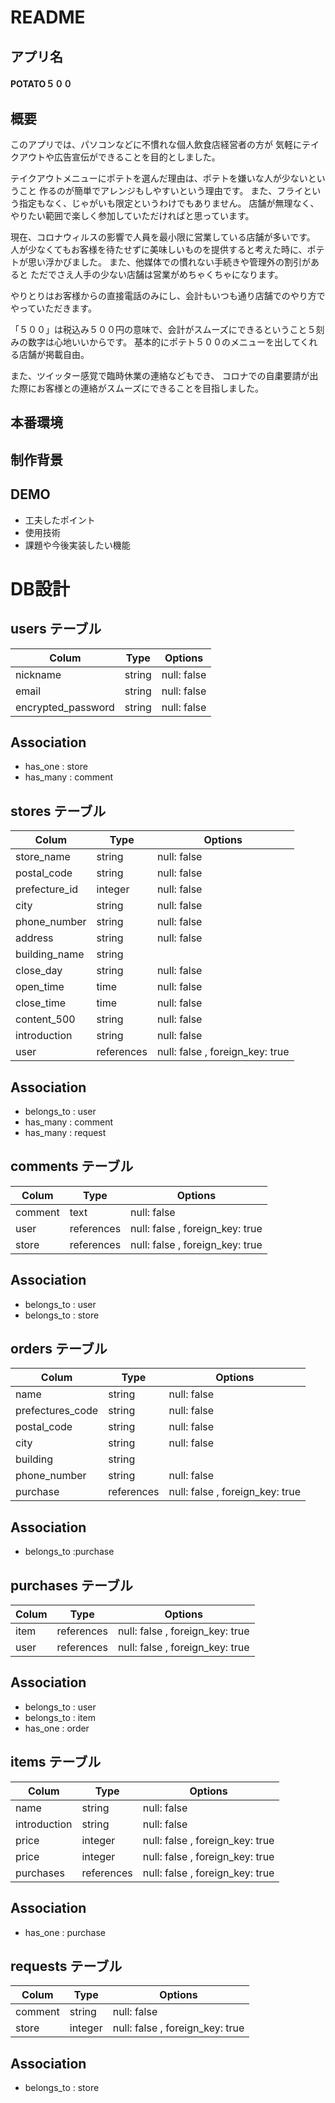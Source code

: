 # README

## アプリ名
#### POTATO５００

## 概要
このアプリでは、パソコンなどに不慣れな個人飲食店経営者の方が
気軽にテイクアウトや広告宣伝ができることを目的としました。

テイクアウトメニューにポテトを選んだ理由は、ポテトを嫌いな人が少ないということ
作るのが簡単でアレンジもしやすいという理由です。
また、フライという指定もなく、じゃがいも限定というわけでもありません。
店舗が無理なく、やりたい範囲で楽しく参加していただければと思っています。

現在、コロナウィルスの影響で人員を最小限に営業している店舗が多いです。
人が少なくてもお客様を待たせずに美味しいものを提供すると考えた時に、ポテトが思い浮かびました。
また、他媒体での慣れない手続きや管理外の割引があると
ただでさえ人手の少ない店舗は営業がめちゃくちゃになります。

やりとりはお客様からの直接電話のみにし、会計もいつも通り店舗でのやり方でやっていただきます。

「５００」は税込み５００円の意味で、会計がスムーズにできるということ５刻みの数字は心地いいからです。
基本的にポテト５００のメニューを出してくれる店舗が掲載自由。

また、ツイッター感覚で臨時休業の連絡などもでき、
コロナでの自粛要請が出た際にお客様との連絡がスムーズにできることを目指しました。

## 本番環境
## 制作背景
## DEMO
- 工夫したポイント
- 使用技術
- 課題や今後実装したい機能



# DB設計

## users テーブル

| Colum              | Type    | Options     |
| -------------------|---------|-------------|
| nickname           | string  | null: false |
| email              | string  | null: false |
| encrypted_password | string  | null: false |

## Association

- has_one  : store
- has_many : comment

##  stores テーブル

| Colum               | Type        | Options                         |
| --------------------|-------------|---------------------------------|
| store_name          | string      | null: false                     |
| postal_code         | string      | null: false                     |
| prefecture_id       | integer     | null: false                     |
| city                | string      | null: false                     |
| phone_number        | string      | null: false                     |
| address             | string      | null: false                     |
| building_name       | string      |                                 |
| close_day           | string      | null: false                     |
| open_time           | time        | null: false                     |
| close_time          | time        | null: false                     |
| content_500         | string      | null: false                     |
| introduction        | string      | null: false                     |
| user                | references  | null: false , foreign_key: true |

## Association

- belongs_to  : user
- has_many    : comment
- has_many    : request


## comments テーブル

| Colum        | Type        | Options                         |
| -------------|-------------|---------------------------------|
| comment      | text        | null: false                     |
| user         | references  | null: false , foreign_key: true |
| store        | references  | null: false , foreign_key: true |

## Association

- belongs_to : user
- belongs_to : store


## orders テーブル

| Colum             | Type        | Options                         |
| ------------------|-------------|---------------------------------|
| name              | string      | null: false                     |
| prefectures_code  | string      | null: false                     |
| postal_code       | string      | null: false                     |
| city              | string      | null: false                     |
| building          | string      |                                 |
| phone_number      | string      | null: false                     |
| purchase          | references  | null: false , foreign_key: true |

## Association

- belongs_to :purchase


## purchases テーブル

| Colum        | Type        | Options                         |
| -------------|-------------|---------------------------------|
| item         | references  | null: false , foreign_key: true |
| user         | references  | null: false , foreign_key: true |

## Association
- belongs_to   : user
- belongs_to   : item
- has_one      : order


## items テーブル

| Colum        | Type        | Options                         |
| -------------|-------------|---------------------------------|
| name         | string      | null: false                     |
| introduction | string      | null: false                     |
| price        | integer     | null: false , foreign_key: true |
| price        | integer     | null: false , foreign_key: true |
| purchases    | references  | null: false , foreign_key: true |

## Association
- has_one : purchase


## requests テーブル

| Colum        | Type        | Options                         |
| -------------|-------------|---------------------------------|
| comment      | string      | null: false                     |
| store        | integer     | null: false , foreign_key: true |

## Association
- belongs_to : store
